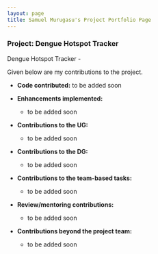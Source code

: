 ```yaml
---
layout: page
title: Samuel Murugasu's Project Portfolio Page
---
```


### Project: Dengue Hotspot Tracker

Dengue Hotspot Tracker -

Given below are my contributions to the project.

* **Code contributed:** to be added soon


* **Enhancements implemented:**
  * to be added soon


* **Contributions to the UG:**
  * to be added soon


* **Contributions to the DG:**
  * to be added soon

  
* **Contributions to the team-based tasks:**
  * to be added soon


* **Review/mentoring contributions:**
  * to be added soon


* **Contributions beyond the project team:**
  * to be added soon
